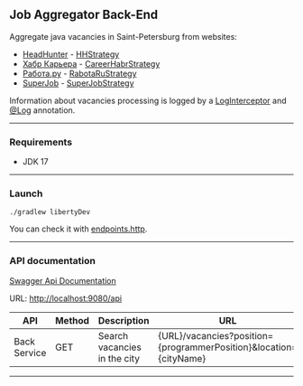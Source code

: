 Job Aggregator Back-End
-----------------------

Aggregate java vacancies in Saint-Petersburg from websites:
- [HeadHunter](https://hh.ru/search/vacancy) - [HHStrategy](src/main/java/org/aggregator/job/model/strategy/HHStrategy.java)
- [Хабр Карьера](https://career.habr.com/vacancies) - [CareerHabrStrategy](src/main/java/org/aggregator/job/model/strategy/CareerHabrStrategy.java)
- [Работа.ру](https://www.rabota.ru/vacancy) - [RabotaRuStrategy](src/main/java/org/aggregator/job/model/strategy/RabotaRuStrategy.java)
- [SuperJob](https://www.superjob.ru/vacancy) - [SuperJobStrategy](src/main/java/org/aggregator/job/model/strategy/SuperJobStrategy.java)

Information about vacancies processing is logged by a [LogInterceptor](src/main/java/org/aggregator/job/util/interceptor/LogInterceptor.java) and [@Log](src/main/java/org/aggregator/job/util/interceptor/Log.java) annotation.

---

### Requirements

- JDK 17

---

### Launch
```
./gradlew libertyDev
```

You can check it with [endpoints.http](endpoints.http).

---

### API documentation

[Swagger Api Documentation](http://localhost:9080/openapi/ui/)

URL: [http://localhost:9080/api](http://localhost:9080/api)

| API          | Method | Description                  | URL                                                               |
|--------------|--------|------------------------------|-------------------------------------------------------------------|
| Back Service | GET    | Search vacancies in the city | {URL}/vacancies?position={programmerPosition}&location={cityName} |   

---